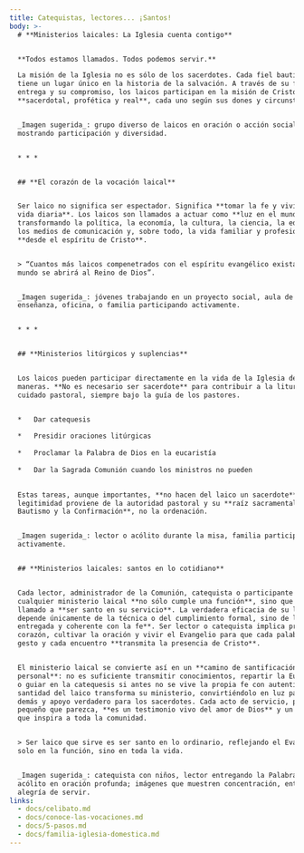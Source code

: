 ```yaml
---
title: Catequistas, lectores... ¡Santos!
body: >-
  # **Ministerios laicales: La Iglesia cuenta contigo**


  **Todos estamos llamados. Todos podemos servir.**  

  La misión de la Iglesia no es sólo de los sacerdotes. Cada fiel bautizado
  tiene un lugar único en la historia de la salvación. A través de su fe, su
  entrega y su compromiso, los laicos participan en la misión de Cristo:
  **sacerdotal, profética y real**, cada uno según sus dones y circunstancias.


  _Imagen sugerida_: grupo diverso de laicos en oración o acción social,
  mostrando participación y diversidad.


  * * *


  ## **El corazón de la vocación laical**


  Ser laico no significa ser espectador. Significa **tomar la fe y vivirla en la
  vida diaria**. Los laicos son llamados a actuar como **luz en el mundo**,
  transformando la política, la economía, la cultura, la ciencia, la educación,
  los medios de comunicación y, sobre todo, la vida familiar y profesional,
  **desde el espíritu de Cristo**.


  > “Cuantos más laicos compenetrados con el espíritu evangélico existan, más el
  mundo se abrirá al Reino de Dios”.


  _Imagen sugerida_: jóvenes trabajando en un proyecto social, aula de
  enseñanza, oficina, o familia participando activamente.


  * * *


  ## **Ministerios litúrgicos y suplencias**


  Los laicos pueden participar directamente en la vida de la Iglesia de muchas
  maneras. **No es necesario ser sacerdote** para contribuir a la liturgia o al
  cuidado pastoral, siempre bajo la guía de los pastores.


  *   Dar catequesis
      
  *   Presidir oraciones litúrgicas
      
  *   Proclamar la Palabra de Dios en la eucaristía
      
  *   Dar la Sagrada Comunión cuando los ministros no pueden
      

  Estas tareas, aunque importantes, **no hacen del laico un sacerdote**. Su
  legitimidad proviene de la autoridad pastoral y su **raíz sacramental es el
  Bautismo y la Confirmación**, no la ordenación.


  _Imagen sugerida_: lector o acólito durante la misa, familia participando
  activamente.


  ## **Ministerios laicales: santos en lo cotidiano**


  Cada lector, administrador de la Comunión, catequista o participante en
  cualquier ministerio laical **no sólo cumple una función**, sino que está
  llamado a **ser santo en su servicio**. La verdadera eficacia de su labor no
  depende únicamente de la técnica o del cumplimiento formal, sino de la **vida
  entregada y coherente con la fe**. Ser lector o catequista implica preparar el
  corazón, cultivar la oración y vivir el Evangelio para que cada palabra, cada
  gesto y cada encuentro **transmita la presencia de Cristo**.


  El ministerio laical se convierte así en un **camino de santificación
  personal**: no es suficiente transmitir conocimientos, repartir la Eucaristía
  o guiar en la catequesis si antes no se vive la propia fe con autenticidad. La
  santidad del laico transforma su ministerio, convirtiéndolo en luz para los
  demás y apoyo verdadero para los sacerdotes. Cada acto de servicio, por
  pequeño que parezca, **es un testimonio vivo del amor de Dios** y un ejemplo
  que inspira a toda la comunidad.


  > Ser laico que sirve es ser santo en lo ordinario, reflejando el Evangelio no
  solo en la función, sino en toda la vida.


  _Imagen sugerida_: catequista con niños, lector entregando la Palabra en misa,
  acólito en oración profunda; imágenes que muestren concentración, entrega y
  alegría de servir.
links:
  - docs/celibato.md
  - docs/conoce-las-vocaciones.md
  - docs/5-pasos.md
  - docs/familia-iglesia-domestica.md
---
```

